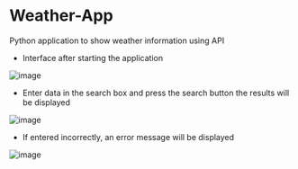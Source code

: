 # Weather-App
Python application to show weather information using API


- Interface after starting the application
  
![image](https://github.com/MakerHowell/Weather-App/assets/115411396/f2925f95-b642-4640-b52c-06d8c1b13433)


- Enter data in the search box and press the search button the results will be displayed
  
![image](https://github.com/MakerHowell/Weather-App/assets/115411396/be1e8f69-af6e-4a20-b638-adec7d3d003b)


- If entered incorrectly, an error message will be displayed
  
![image](https://github.com/MakerHowell/Weather-App/assets/115411396/65344ebf-29f0-434e-a00a-9d45c910d92d)


